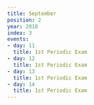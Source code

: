 ```yaml
---
title: September
position: 2
year: 2018
index: 3
events:
- day: 11
  title: 1st Periodic Exam
- day: 12
  title: 1st Periodic Exam
- day: 13
  title: 1st Periodic Exam
- day: 14
  title: 1st Periodic Exam
---
```


